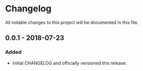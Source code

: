 # Changelog
All notable changes to this project will be documented in this file.

## 0.0.1 - 2018-07-23
### Added
- Initial CHANGELOG and officially versioned this release.
